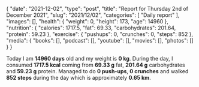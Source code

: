 {
    "date": "2021-12-02",
    "type": "post",
    "title": "Report for Thursday 2nd of December 2021",
    "slug": "2021\/12\/02",
    "categories": [
        "Daily report"
    ],
    "images": [],
    "health": {
        "weight": 0,
        "height": 173,
        "age": 14960
    },
    "nutrition": {
        "calories": 1717.5,
        "fat": 69.33,
        "carbohydrates": 201.64,
        "protein": 59.23
    },
    "exercise": {
        "pushups": 0,
        "crunches": 0,
        "steps": 852
    },
    "media": {
        "books": [],
        "podcast": [],
        "youtube": [],
        "movies": [],
        "photos": []
    }
}

Today I am <strong>14960 days</strong> old and my weight is <strong>0 kg</strong>. During the day, I consumed <strong>1717.5 kcal</strong> coming from <strong>69.33 g</strong> fat, <strong>201.64 g</strong> carbohydrates and <strong>59.23 g</strong> protein. Managed to do <strong>0 push-ups</strong>, <strong>0 crunches</strong> and walked <strong>852 steps</strong> during the day which is approximately <strong>0.65 km</strong>.